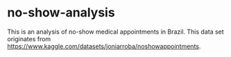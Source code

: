 # no-show-analysis

This is an analysis of no-show medical appointments in Brazil.
This data set originates from https://www.kaggle.com/datasets/joniarroba/noshowappointments.

